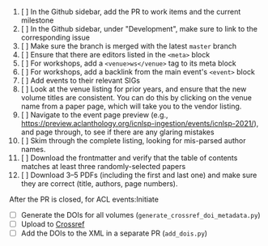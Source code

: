 1. [ ] In the Github sidebar, add the PR to work items and the current milestone
1. [ ] In the Github sidebar, under "Development", make sure to link to the corresponding issue
1. [ ] Make sure the branch is merged with the latest `master` branch
1. [ ] Ensure that there are editors listed in the `<meta>` block
1. [ ] For workshops, add a `<venue>ws</venue>` tag to its meta block
1. [ ] For workshops, add a backlink from the main event's `<event>` block
1. [ ] Add events to their relevant SIGs
1. [ ] Look at the venue listing for prior years, and ensure that the new volume titles are consistent. You can do this by clicking on the venue name from a paper page, which will take you to the vendor listing.
1. [ ] Navigate to the event page preview (e.g., https://preview.aclanthology.org/icnlsp-ingestion/events/icnlsp-2021/), and page through, to see if there are any glaring mistakes
1. [ ] Skim through the complete listing, looking for mis-parsed author names.
1. [ ] Download the frontmatter and verify that the table of contents matches at least three randomly-selected papers
1. [ ] Download 3–5 PDFs (including the first and last one) and make sure they are correct (title, authors, page numbers).

After the PR is closed, for ACL events:Initiate
- [ ] Generate the DOIs for all volumes (`generate_crossref_doi_metadata.py`)
- [ ] Upload to [Crossref](https://doi.crossref.org/servlet/home)
- [ ] Add the DOIs to the XML in a separate PR (`add_dois.py`)
